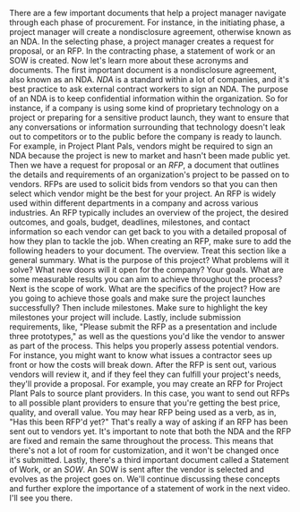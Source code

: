 There are a few important documents that help a project manager navigate through
each phase of procurement. For instance, in the initiating phase, a project
manager will create a nondisclosure agreement, otherwise known as an NDA. In the
selecting phase, a project manager creates a request for proposal, or an RFP. In
the contracting phase, a statement of work or an SOW is created. Now let's learn
more about these acronyms and documents. The first important document is a
nondisclosure agreement, also known as an NDA. *NDA* is a standard within a lot of
companies, and it's best practice to ask external contract workers to sign an
NDA. The purpose of an NDA is to keep confidential information within the
organization. So for instance, if a company is using some kind of proprietary
technology on a project or preparing for a sensitive product launch, they want
to ensure that any conversations or information surrounding that technology
doesn't leak out to competitors or to the public before the company is ready to
launch. For example, in Project Plant Pals, vendors might be required to sign an
NDA because the project is new to market and hasn't been made public yet. Then
we have a request for proposal or an *RFP*, a document that outlines the details
and requirements of an organization's project to be passed on to vendors. RFPs
are used to solicit bids from vendors so that you can then select which vendor
might be the best for your project. An RFP is widely used within different
departments in a company and across various industries. An RFP typically
includes an overview of the project, the desired outcomes, and goals, budget,
deadlines, milestones, and contact information so each vendor can get back to
you with a detailed proposal of how they plan to tackle the job. When creating
an RFP, make sure to add the following headers to your document. The overview.
Treat this section like a general summary. What is the purpose of this project?
What problems will it solve? What new doors will it open for the company? Your
goals. What are some measurable results you can aim to achieve throughout the
process? Next is the scope of work. What are the specifics of the project? How
are you going to achieve those goals and make sure the project launches
successfully? Then include milestones. Make sure to highlight the key milestones
your project will include. Lastly, include submission requirements, like,
"Please submit the RFP as a presentation and include three prototypes," as well
as the questions you'd like the vendor to answer as part of the process. This
helps you properly assess potential vendors. For instance, you might want to
know what issues a contractor sees up front or how the costs will break down.
After the RFP is sent out, various vendors will review it, and if they feel they
can fulfill your project's needs, they'll provide a proposal. For example, you
may create an RFP for Project Plant Pals to source plant providers. In this
case, you want to send out RFPs to all possible plant providers to ensure that
you're getting the best price, quality, and overall value. You may hear RFP
being used as a verb, as in, "Has this been RFP'd yet?" That's really a way of
asking if an RFP has been sent out to vendors yet. It's important to note that
both the NDA and the RFP are fixed and remain the same throughout the process.
This means that there's not a lot of room for customization, and it won't be
changed once it's submitted. Lastly, there's a third important document called a
Statement of Work, or an *SOW*. An SOW is sent after the vendor is selected and
evolves as the project goes on. We'll continue discussing these concepts and
further explore the importance of a statement of work in the next video. I'll
see you there.